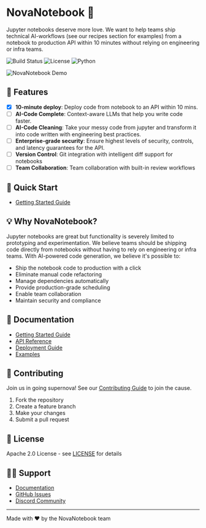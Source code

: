 # NovaNotebook 🌟

Jupyter notebooks deserve more love. We want to help teams ship technical AI-workflows (see our recipes section for examples) from a notebook to production API within 10 minutes without relying on engineering or infra teams.

![Build Status](https://img.shields.io/badge/build-passing-brightgreen) 
![License](https://img.shields.io/badge/license-Apache-blue)
![Python](https://img.shields.io/badge/python-3.8%2B-blue)

<img src="/api/placeholder/800/400" alt="NovaNotebook Demo" />

## 🌟 Features

- [x] **10-minute deploy**: Deploy code from notebook to an API within 10 mins.
- [ ] **AI-Code Complete**: Context-aware LLMs that help you write code faster.
- [ ] **AI-Code Cleaning**: Take your messy code from jupyter and transform it into code written with engineering best practices.
- [ ] **Enterprise-grade security**: Ensure highest levels of security, controls, and latency guarantees for the API.
- [ ] **Version Control**: Git integration with intelligent diff support for notebooks
- [ ] **Team Collaboration**: Team collaboration with built-in review workflows

## 🚀 Quick Start
- [Getting Started Guide](docs/getting-started.md)

## 💡 Why NovaNotebook?

Jupyter notebooks are great but functionality is severely limited to prototyping and experimentation. We believe teams should be shipping code directly from notebooks without having to rely on engineering or infra teams. With AI-powered code generation, we believe it's possible to:

- Ship the notebook code to production with a click
- Eliminate manual code refactoring 
- Manage dependencies automatically
- Provide production-grade scheduling
- Enable team collaboration
- Maintain security and compliance

## 📖 Documentation

- [Getting Started Guide](docs/getting-started.md)
- [API Reference](docs/api-reference.md)
- [Deployment Guide](docs/deployment.md)
- [Examples](examples/)

## 🤝 Contributing

Join us in going supernova! See our [Contributing Guide](CONTRIBUTING.md) to join the cause.

1. Fork the repository
2. Create a feature branch
3. Make your changes
4. Submit a pull request

## 📜 License

Apache 2.0 License - see [LICENSE](LICENSE) for details

## 🙋‍♀️ Support

- [Documentation](docs/)
- [GitHub Issues](https://github.com/yourusername/dune/issues)
- [Discord Community]()

---

Made with ❤️ by the NovaNotebook team
